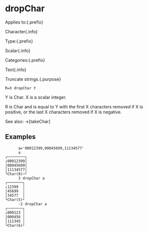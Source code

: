 # dropChar

Applies to:{.prefix}

Character{.info}

Type:{.prefix}

Scalar{.info}

Categories:{.prefix}

Text{.info}

Truncate strings.{.purpose}

~~~
R=X dropChar Y
~~~

Y is Char. X is a scalar integer.

R is Char and is equal to Y with the first X characters removed if X is positive, or the last X
characters removed if X is negative.

See also: →[takeChar]

## Examples

~~~
      a='00012399,00045699,11134577'
      a
┌────────┐
↓00012399│
│00045699│
│11134577│
└Char(8)─┘
      3 dropChar a
┌───────┐
↓12399  │
│45699  │
│34577  │
└Char(5)┘
      -2 dropChar a
┌───────┐
↓000123 │
│000456 │
│111345 │
└Char(6)┘
~~~

